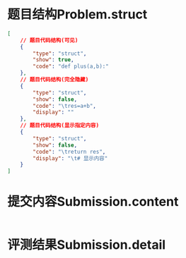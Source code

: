 # 题目结构Problem.struct
```json
[
    // 题目代码结构(可见)
    {
        "type": "struct",
        "show": true,
        "code": "def plus(a,b):"
    },
    // 题目代码结构(完全隐藏)
    {
        "type": "struct",
        "show": false,
        "code": "\tres=a+b",
        "display": ""
    },
    // 题目代码结构(显示指定内容)
    {
        "type": "struct",
        "show": false,
        "code": "\treturn res",
        "display": "\t# 显示内容"
    }
]
```

# 提交内容Submission.content
```json
```

# 评测结果Submission.detail
```json
```